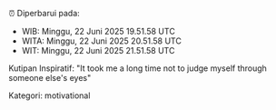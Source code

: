 ⏰ Diperbarui pada:
- WIB: Minggu, 22 Juni 2025 19.51.58 UTC
- WITA: Minggu, 22 Juni 2025 20.51.58 UTC
- WIT: Minggu, 22 Juni 2025 21.51.58 UTC

Kutipan Inspiratif:
"It took me a long time not to judge myself through someone else's eyes"


Kategori: motivational

